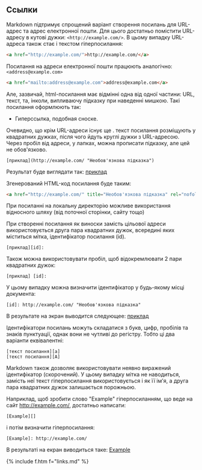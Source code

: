 <a name="links"></a>

## Ссылки

Markdown підтримує спрощений варіант створення посилань для URL-адрес та адрес електронної пошти. Для цього достатньо помістити URL-адресу в кутові дужки: `<http://example.com/>`. В цьому випадку URL-адреса також стає і текстом гіперпосилання:

```html
<a href="http://example.com/">http://example.com/</a>
```

Посилання на адреси електронної пошти працюють аналогічно: `<address@example.com>`

```html
<a href="mailto:address@example.com">address@example.com</a>
```

Але, зазвичай, html-посилання має відмінні одна від одної частини: URL, текст, та, інколи, випливаючу підказку при наведенні мишкою. Такі посилання оформлюють так:
- Гиперссылка, подобная сноске.

Очевидно, що крім URL-адреси існує ще . текст посилання розміщують у квадратних дужках, після чого йдуть круглі дужки з URL-адресою. Через пробіл від адреси, у лапках, можна прописати підказку, але цей не обов'язково.

    [приклад](http://example.com/ "Необов'язкова підказка")

Результат буде виглядати так: [приклад](http://example.com/ "Необов'язкова підказка")

Згенерований HTML-код посилання буде таким:

```html
<a href="http://example.com/" title="Необов'язкова підказка" rel="nofollow">приклад</a>
```

При посиланні на локальну директорію можливе використання відносного шляху (від поточної сторінки, сайту тощо)

При створенні посилання як виноски замість цільової адреси використовується друга пара квадратних дужок, всередині яких міститься мітка, ідентифікатор посилання (id).

    [приклад][id]:

Також можна використовувати пробіл, щоб відокремлювати 2 пари квадратних дужок:

    [приклад] [id]:

У цьому випадку можна визначити ідентифікатор у будь-якому місці документа:

    [id]: http://example.com/ "Необов'язкова підказка"

В результате на экран выводится следующее: [приклад][id]

[id]: http://example.com/ "Необов'язкова підказка"

Ідентифікатори посилань можуть складатися з букв, цифр, пробілів та знаків пунктуації, однак вони не чутливі до регістру. Тобто ці два варіанти еквівалентні:

    [текст посилання][a]
    [текст посилання][A]

Markdown також дозволяє використовувати неявно виражений ідентифікатор (скорочений). У цьому випадку мітка не наводиться, замість неї текст гіперпосилання використовується і як її ім'я, а друга пара квадратних дужок залишається порожньою.

Наприклад, щоб зробити слово "Example" гіперпосиланням, що веде на сайт <http://example.com/>, достатньо написати:

    [Example][]

і потім визначити гіперпосилання:

    [Example]: http://example.com/

В результаті на екран виводиться таке: [Example][]

[Example]: http://example.com/


{% include f.htm f="links.md" %}
